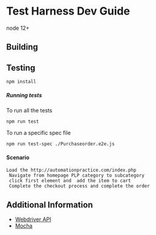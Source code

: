 # Test Harness Dev Guide
 node 12+

## Building

## Testing
```
npm install
```

##### Running tests

To run all the tests

```
npm run test
```

To run a specific spec file

```
npm run test-spec ./Purchaseorder.e2e.js
```


#### Scenario

```
Load the http://automationpractice.com/index.php
 Navigate from homepage PLP category to subcategory
 click first element and  add the item to cart 
 Complete the checkout process and complete the order

```

## Additional Information
* [Webdriver API](https://webdriver.io/docs/api.html)
* [Mocha](https://mochajs.org/)
